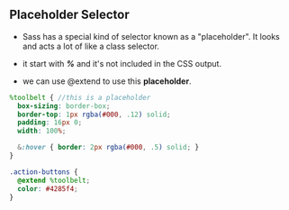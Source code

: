 ## Placeholder  Selector
* Sass has a special  kind of selector known as a "placeholder". It looks  and acts a lot of  like a class selector.
* it start with ***%*** and it's not included in the CSS output.

* we can use @extend to use this **placeholder**.

```scss
%toolbelt { //this is a placeholder
  box-sizing: border-box;
  border-top: 1px rgba(#000, .12) solid;
  padding: 16px 0;
  width: 100%;

  &:hover { border: 2px rgba(#000, .5) solid; }
}

.action-buttons {
  @extend %toolbelt;
  color: #4285f4;
}
```